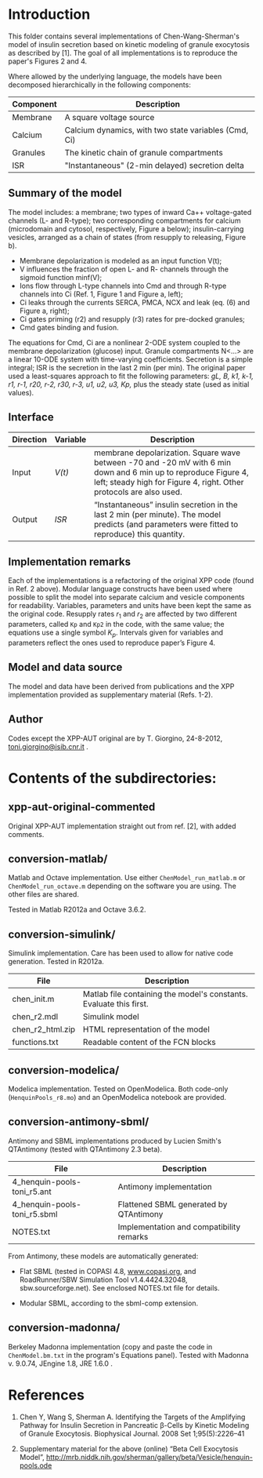 Introduction
============


This folder contains several implementations of Chen-Wang-Sherman's
model of insulin secretion based on kinetic modeling of granule
exocytosis as described by [1]. The goal of all implementations is to
reproduce the paper's Figures 2 and 4.

Where allowed by the underlying language, the models have been
decomposed hierarchically in the following components:

| Component | Description                                          |
|-----------|------------------------------------------------------|
| Membrane  | A square voltage source                              |
| Calcium   | Calcium dynamics, with two state variables (Cmd, Ci) |
| Granules  | The kinetic chain of granule compartments            |
| ISR       | "Instantaneous" (2-min delayed) secretion delta      |


Summary of the model
-------------

The model includes: a membrane; two types of inward Ca++ voltage-gated
channels (L- and R-type); two corresponding compartments for calcium
(microdomain and cytosol, respectively, Figure a below);
insulin-carrying vesicles, arranged as a chain of states (from
resupply to releasing, Figure b).

*	Membrane depolarization is modeled as an input function V(t); 
*	V influences the fraction of open L- and R- channels through the sigmoid function minf(V);
*	Ions flow through L-type channels into Cmd and through R-type channels into Ci (Ref. 1, Figure 1 and Figure a, left);
*	Ci leaks through the currents SERCA, PMCA, NCX and leak (eq. (6) and Figure a, right);
*	Ci gates priming (r2) and resupply (r3) rates for pre-docked granules;
*	Cmd gates binding and fusion.

The equations for Cmd, Ci are a nonlinear 2-ODE system coupled to the
membrane depolarization (glucose) input. Granule compartments N<…> are
a linear 10-ODE system with time-varying coefficients. Secretion is a
simple integral; ISR is the secretion in the last 2 min (per min). The
original paper used a least-squares approach to fit the following
parameters: *gL, B, k1, k-1, r1, r-1, r20, r-2, r30, r-3, u1, u2, u3,
Kp,* plus the steady state (used as initial values).


Interface
---------

Direction | Variable | Description
----|-----|--------
Input| *V(t)* | 	membrane depolarization. Square wave between -70 and -20 mV with 6 min down and 6 min up to reproduce Figure 4, left; steady high for Figure 4, right. Other protocols are also used.
Output | *ISR* |	“Instantaneous” insulin secretion in the last 2 min (per minute). The model predicts (and parameters were fitted to reproduce) this quantity.



Implementation remarks
----------------------

Each of the implementations is a refactoring of the original XPP code
(found in Ref. 2 above). Modular language constructs have been used
where possible to split the model into separate calcium and vesicle
components for readability.  Variables, parameters and units have been
kept the same as the original code. Resupply rates $r_1$ and $r_2$ are
affected by two different parameters, called `Kp` and `Kp2` in the code,
with the same value; the equations use a single symbol $K_p$. Intervals
given for variables and parameters reflect the ones used to reproduce
paper’s Figure 4.



Model and data source
-----------

The model and data have been derived from publications and the XPP
implementation provided as supplementary material (Refs. 1-2).



Author
------

Codes except the XPP-AUT original are by T. Giorgino, 24-8-2012,
toni.giorgino@isib.cnr.it .





Contents of the subdirectories:
============

## xpp-aut-original-commented

Original XPP-AUT implementation straight out from ref. [2], with added
comments.


## conversion-matlab/ 

Matlab and Octave implementation.  Use either `ChenModel_run_matlab.m`
or `ChenModel_run_octave.m` depending on the software you are
using. The other files are shared.

Tested in Matlab R2012a and Octave 3.6.2.


## conversion-simulink/

Simulink implementation. Care has been used to allow 
for native code generation. Tested in R2012a.

File | Description
-----|----
chen_init.m		|	Matlab file containing the model's constants. Evaluate this first.
chen_r2.mdl   		| Simulink model
chen_r2_html.zip  	| HTML representation of the model
functions.txt		| Readable content of the FCN blocks



## conversion-modelica/

Modelica implementation. Tested on OpenModelica.  Both code-only
(`HenquinPools_r8.mo`) and an OpenModelica notebook are provided.


## conversion-antimony-sbml/

Antimony and SBML implementations produced by Lucien Smith's
QTAntimony (tested with QTAntimony 2.3 beta).

File | Description 
-----|---------
	4_henquin-pools-toni_r5.ant	| Antimony implementation
	4_henquin-pools-toni_r5.sbml	| Flattened SBML generated by QTAntimony
	NOTES.txt 			| Implementation and compatibility remarks

From Antimony, these models are automatically generated:

* Flat SBML (tested in COPASI 4.8, www.copasi.org, and RoadRunner/SBW Simulation Tool v1.4.4424.32048, sbw.sourceforge.net). See enclosed NOTES.txt file for details.

* Modular SBML, according to the sbml-comp extension.



## conversion-madonna/

Berkeley Madonna implementation (copy and paste the code in
`ChenModel.bm.txt` in the program's Equations panel). Tested with
Madonna v. 9.0.74, JEngine 1.8, JRE 1.6.0 .


References
==========

1. Chen Y, Wang S, Sherman A. Identifying the Targets of the
   Amplifying Pathway for Insulin Secretion in Pancreatic β-Cells by
   Kinetic Modeling of Granule Exocytosis. Biophysical Journal. 2008
   Set 1;95(5):2226–41

2. Supplementary material for the above (online) “Beta Cell Exocytosis
   Model”,
   http://mrb.niddk.nih.gov/sherman/gallery/beta/Vesicle/henquin-pools.ode


